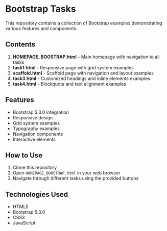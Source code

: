 # Bootstrap Tasks

This repository contains a collection of Bootstrap examples demonstrating various features and components.

## Contents

1. **HOMEPAGE_BOOSTRAP.html** - Main homepage with navigation to all tasks
2. **task1.html** - Responsive page with grid system examples
3. **scaffold.html** - Scaffold page with navigation and layout examples
4. **task3.html** - Customized headings and inline elements examples
5. **task4.html** - Blockquote and text alignment examples

## Features

- Bootstrap 5.3.0 integration
- Responsive design
- Grid system examples
- Typography examples
- Navigation components
- Interactive elements

## How to Use

1. Clone this repository
2. Open `HOMEPAGE_BOOSTRAP.html` in your web browser
3. Navigate through different tasks using the provided buttons

## Technologies Used

- HTML5
- Bootstrap 5.3.0
- CSS3
- JavaScript 